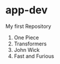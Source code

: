# app-dev
My first Repository
1. One Piece
2. Transformers
3. John Wick
4. Fast and Furious
   
   
